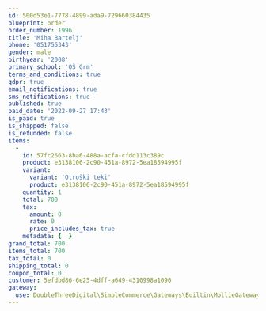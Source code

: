 ```yaml
---
id: 500d53e1-7778-4899-ada9-729660384435
blueprint: order
order_number: 1996
title: 'Miha Bartelj'
phone: '051755343'
gender: male
birthyear: '2008'
primary_school: 'OŠ Grm'
terms_and_conditions: true
gdpr: true
email_notifications: true
sms_notifications: true
published: true
paid_date: '2022-09-27 17:43'
is_paid: true
is_shipped: false
is_refunded: false
items:
  -
    id: 57fc2663-8ba6-488a-acfa-cfdd113c389c
    product: e3138106-2c90-451a-8972-5ea18594995f
    variant:
      variant: 'Otroški teki'
      product: e3138106-2c90-451a-8972-5ea18594995f
    quantity: 1
    total: 700
    tax:
      amount: 0
      rate: 0
      price_includes_tax: true
    metadata: {  }
grand_total: 700
items_total: 700
tax_total: 0
shipping_total: 0
coupon_total: 0
customer: 5efdbd86-6e25-4dff-a649-4310998a1090
gateway:
  use: DoubleThreeDigital\SimpleCommerce\Gateways\Builtin\MollieGateway
---
```

